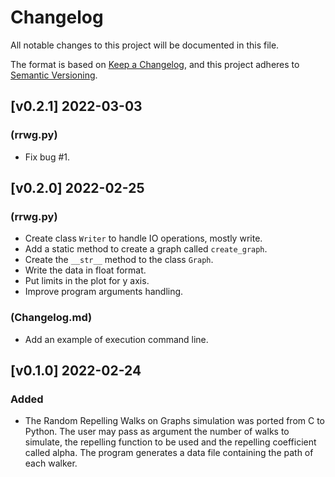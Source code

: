 # Changelog

All notable changes to this project will be documented in this file.

The format is based on [Keep a Changelog](https://keepachangelog.com/en/1.0.0/),
and this project adheres to [Semantic Versioning](https://semver.org/spec/v2.0.0.html).

## [v0.2.1] 2022-03-03

### (rrwg.py)
- Fix bug #1.

## [v0.2.0] 2022-02-25

### (rrwg.py)
- Create class `Writer` to handle IO operations,
mostly write.
- Add a static method to create a graph called
`create_graph`.
- Create the `__str__` method to the class `Graph`.
- Write the data in float format.
- Put limits in the plot for y axis.
- Improve program arguments handling.

### (Changelog.md)

- Add an example of execution command line.

## [v0.1.0] 2022-02-24

### Added
- The Random Repelling Walks on Graphs simulation was 
ported from C to Python. The user may pass as argument
the number of walks to simulate, the repelling function
to be used and the repelling coefficient called alpha.
The program generates a data file containing the path 
of each walker.
